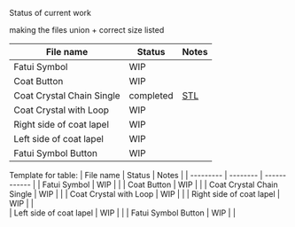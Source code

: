 Status of current work 

making the files union + correct size listed 

| File name |	Status | Notes | 
| --------- | -------- | ------------ | 
| Fatui Symbol | WIP	|  | 
| Coat Button	| WIP |  |
| Coat Crystal Chain Single | completed	| [STL](https://github.com/TempCos/FatuiWinterCloak/blob/main/ds%20files/coat%20crytal%20chain%20single.stl) |
| Coat Crystal with Loop	| WIP |  | 
| Right side of coat lapel | WIP	| |  
| Left side of coat lapel |	WIP |	 |  
| Fatui Symbol Button |	WIP | | 



Template for table: 
| File name |	Status | Notes | 
| --------- | -------- | ------------ | 
| Fatui Symbol | WIP	|  | 
| Coat Button	| WIP |  |
| Coat Crystal Chain Single | WIP	| |
| Coat Crystal with Loop	| WIP |  | 
| Right side of coat lapel | WIP	| |  
| Left side of coat lapel |	WIP |  | 
| Fatui Symbol Button |	WIP | |
